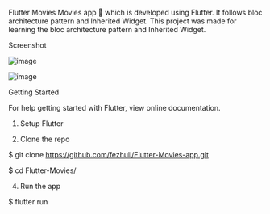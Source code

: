 Flutter Movies
Movies app 🎥 which is developed using Flutter. It follows bloc architecture pattern and Inherited Widget. This project was made for learning the bloc architecture pattern and Inherited Widget.

Screenshot

![image](https://github.com/fezhull/Flutter-Movie-UI/assets/36967859/41f24560-b5da-4d74-9bb6-58e8bb4f7138)


![image](https://github.com/fezhull/Flutter-Movie-UI/assets/36967859/9b9403f2-1b83-427b-b6ad-f1d9ccbf68f1)



Getting Started


For help getting started with Flutter, view online documentation.

1. Setup Flutter

   
3. Clone the repo
   
$ git clone https://github.com/fezhull/Flutter-Movies-app.git

$ cd Flutter-Movies/

4. Run the app
   
$ flutter run

